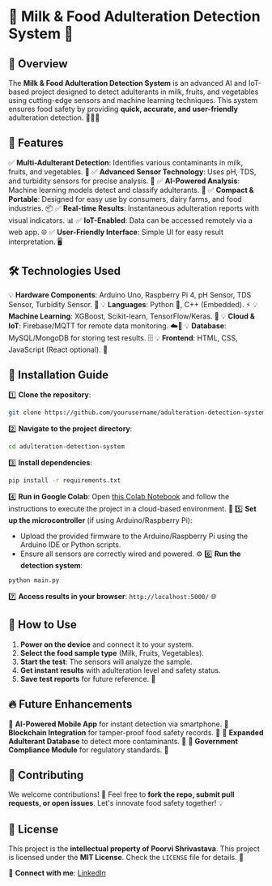 # 🥛 Milk & Food Adulteration Detection System 🥦

## 🌟 Overview
The **Milk & Food Adulteration Detection System** is an advanced AI and IoT-based project designed to detect adulterants in milk, fruits, and vegetables using cutting-edge sensors and machine learning techniques. This system ensures food safety by providing **quick, accurate, and user-friendly** adulteration detection. 🚀🥛🍏

## 🚀 Features
✅ **Multi-Adulterant Detection**: Identifies various contaminants in milk, fruits, and vegetables. 🧪
✅ **Advanced Sensor Technology**: Uses pH, TDS, and turbidity sensors for precise analysis. 📡
✅ **AI-Powered Analysis**: Machine learning models detect and classify adulterants. 🤖
✅ **Compact & Portable**: Designed for easy use by consumers, dairy farms, and food industries. 📦
✅ **Real-time Results**: Instantaneous adulteration reports with visual indicators. 📊
✅ **IoT-Enabled**: Data can be accessed remotely via a web app. 🌐
✅ **User-Friendly Interface**: Simple UI for easy result interpretation. 🖥️

## 🛠️ Technologies Used
💡 **Hardware Components**: Arduino Uno, Raspberry Pi 4, pH Sensor, TDS Sensor, Turbidity Sensor. 🔬
💡 **Languages**: Python 🐍, C++ (Embedded). ⚡
💡 **Machine Learning**: XGBoost, Scikit-learn, TensorFlow/Keras. 🧠
💡 **Cloud & IoT**: Firebase/MQTT for remote data monitoring. ☁️📶
💡 **Database**: MySQL/MongoDB for storing test results. 🗄️
💡 **Frontend**: HTML, CSS, JavaScript (React optional). 🎨

## 🔧 Installation Guide
1️⃣ **Clone the repository**:
   ```bash
   git clone https://github.com/yourusername/adulteration-detection-system.git
   ```
2️⃣ **Navigate to the project directory**:
   ```bash
   cd adulteration-detection-system
   ```
3️⃣ **Install dependencies**:
   ```bash
   pip install -r requirements.txt
   ```
4️⃣ **Run in Google Colab**:
   Open [this Colab Notebook](https://colab.research.google.com/drive/1IncHnVSjDzZwSnk5JzbRNdsYJq5o84_L) and follow the instructions to execute the project in a cloud-based environment. 🚀
5️⃣ **Set up the microcontroller** (if using Arduino/Raspberry Pi):
   - Upload the provided firmware to the Arduino/Raspberry Pi using the Arduino IDE or Python scripts.
   - Ensure all sensors are correctly wired and powered. ⚙️
6️⃣ **Run the detection system**:
   ```bash
   python main.py
   ```
7️⃣ **Access results in your browser**: `http://localhost:5000/` 🌐

## 🎯 How to Use
1. **Power on the device** and connect it to your system.
2. **Select the food sample type** (Milk, Fruits, Vegetables).
3. **Start the test**: The sensors will analyze the sample.
4. **Get instant results** with adulteration level and safety status.
5. **Save test reports** for future reference. 📜

## 🔥 Future Enhancements
🚀 **AI-Powered Mobile App** for instant detection via smartphone.
🚀 **Blockchain Integration** for tamper-proof food safety records. 🔗
🚀 **Expanded Adulterant Database** to detect more contaminants. 🧬
🚀 **Government Compliance Module** for regulatory standards. 📜

## 🤝 Contributing
We welcome contributions! 🚀 Feel free to **fork the repo, submit pull requests, or open issues**. Let's innovate food safety together! 💡

## 📜 License
This project is the **intellectual property of Poorvi Shrivastava**.
This project is licensed under the **MIT License**. Check the `LICENSE` file for details. 📄


🔗 **Connect with me**: [LinkedIn](https://www.linkedin.com/in/poorvi-shrivastava-4a34a9256/)


